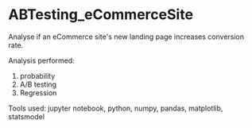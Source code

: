 # ABTesting_eCommerceSite
Analyse if an eCommerce site's new landing page increases conversion rate.

Analysis performed:
1. probability
2. A/B testing
3. Regression

Tools used: jupyter notebook, python, numpy, pandas, matplotlib, statsmodel
